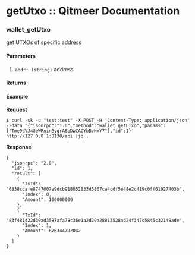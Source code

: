 # getUtxo :: Qitmeer Documentation

### wallet\_getUtxo <a href="#wallet_getutxo" id="wallet_getutxo"></a>

get UTXOs of specific address

#### Parameters <a href="#parameters" id="parameters"></a>

1. `addr: (string)` address

#### Returns <a href="#returns" id="returns"></a>

#### Example <a href="#example" id="example"></a>

**Request**

```
$ curl -sk -u "test:test" -X POST -H 'Content-Type: application/json' --data '{"jsonrpc":"1.0","method":"wallet_getUTxo","params":["Tme9dVJ4GeWRninBygrA6oDwCAGYbBvNxY7"],"id":1}' http://127.0.0.1:8130/api |jq .

```

**Response**

```
{
  "jsonrpc": "2.0",
  "id": 1,
  "result": [
    {
      "TxId": "6838ccafe8747007e9dcb918852833d5867ca4cdf5e48e2c419c0ff61927403b",
      "Index": 0,
      "Amount": 100000000
    },
    {
      "TxId": "83f481422d30ad3587afa78c36e1a2d29a28813528ad24f347c5845c32148ade",
      "Index": 1,
      "Amount": 676344792042
    }
  ]
}
```
